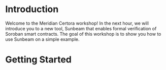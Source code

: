 # Introduction

Welcome to the Meridian Certora workshop! In the next hour, we will introduce you to a new tool, Sunbeam that enables formal verification of Soroban smart contracts. The goal of this workshop is to show you how to use Sunbeam on a simple example.

# Getting Started